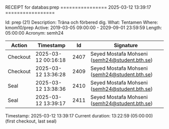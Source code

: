 RECEIPT for databas:prep
================ 2025-03-12 13:39:17 =================

Id:          prep (21)
Description: Träna och förbered dig.
What:        Tentamen
Where:       kmom10/prep
Active:      2019-03-05 09:00:00 - 2029-09-01 23:59:59
Length:      05:00:00
Acronym:     semh24

| Action   | Timestamp           | Id    | Signature |
|----------|---------------------|-------|-----------|
| Checkout | 2025-03-12 00:16:18 |  2407 | Seyed Mostafa Mohseni (semh24@student.bth.se) |
| Checkout | 2025-03-12 13:36:28 |  2409 | Seyed Mostafa Mohseni (semh24@student.bth.se) |
| Seal     | 2025-03-12 13:38:36 |  2410 | Seyed Mostafa Mohseni (semh24@student.bth.se) |
| Seal     | 2025-03-12 13:39:17 |  2411 | Seyed Mostafa Mohseni (semh24@student.bth.se) |

Timestamp:        2025-03-12 13:39:17
Current duration: 13:22:59 (05:00:00) (first checkout, last seal)

